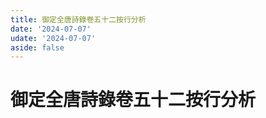 ```yaml
---
title: 御定全唐詩錄卷五十二按行分析
date: '2024-07-07'
udate: '2024-07-07'
aside: false
---
```

# 御定全唐詩錄卷五十二按行分析

<LinePage :list="lines" :chapternum="52" />

<script setup>
const chapter = '卷五十二';
import lines from '/data/qtsl/卷五十二/lines.json'
</script>
